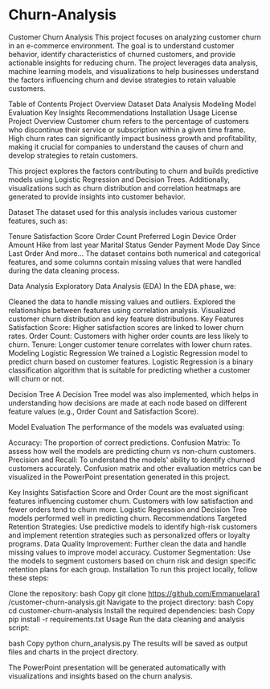 # Churn-Analysis
Customer Churn Analysis
This project focuses on analyzing customer churn in an e-commerce environment. The goal is to understand customer behavior, identify characteristics of churned customers, and provide actionable insights for reducing churn. The project leverages data analysis, machine learning models, and visualizations to help businesses understand the factors influencing churn and devise strategies to retain valuable customers.

Table of Contents
Project Overview
Dataset
Data Analysis
Modeling
Model Evaluation
Key Insights
Recommendations
Installation
Usage
License
Project Overview
Customer churn refers to the percentage of customers who discontinue their service or subscription within a given time frame. High churn rates can significantly impact business growth and profitability, making it crucial for companies to understand the causes of churn and develop strategies to retain customers.

This project explores the factors contributing to churn and builds predictive models using Logistic Regression and Decision Trees. Additionally, visualizations such as churn distribution and correlation heatmaps are generated to provide insights into customer behavior.

Dataset
The dataset used for this analysis includes various customer features, such as:

Tenure
Satisfaction Score
Order Count
Preferred Login Device
Order Amount Hike from last year
Marital Status
Gender
Payment Mode
Day Since Last Order
And more...
The dataset contains both numerical and categorical features, and some columns contain missing values that were handled during the data cleaning process.

Data Analysis
Exploratory Data Analysis (EDA)
In the EDA phase, we:

Cleaned the data to handle missing values and outliers.
Explored the relationships between features using correlation analysis.
Visualized customer churn distribution and key feature distributions.
Key Features
Satisfaction Score: Higher satisfaction scores are linked to lower churn rates.
Order Count: Customers with higher order counts are less likely to churn.
Tenure: Longer customer tenure correlates with lower churn rates.
Modeling
Logistic Regression
We trained a Logistic Regression model to predict churn based on customer features. Logistic Regression is a binary classification algorithm that is suitable for predicting whether a customer will churn or not.

Decision Tree
A Decision Tree model was also implemented, which helps in understanding how decisions are made at each node based on different feature values (e.g., Order Count and Satisfaction Score).

Model Evaluation
The performance of the models was evaluated using:

Accuracy: The proportion of correct predictions.
Confusion Matrix: To assess how well the models are predicting churn vs non-churn customers.
Precision and Recall: To understand the models' ability to identify churned customers accurately.
Confusion matrix and other evaluation metrics can be visualized in the PowerPoint presentation generated in this project.

Key Insights
Satisfaction Score and Order Count are the most significant features influencing customer churn.
Customers with low satisfaction and fewer orders tend to churn more.
Logistic Regression and Decision Tree models performed well in predicting churn.
Recommendations
Targeted Retention Strategies: Use predictive models to identify high-risk customers and implement retention strategies such as personalized offers or loyalty programs.
Data Quality Improvement: Further clean the data and handle missing values to improve model accuracy.
Customer Segmentation: Use the models to segment customers based on churn risk and design specific retention plans for each group.
Installation
To run this project locally, follow these steps:

Clone the repository:
bash
Copy
git clone https://github.com/Emmanuelara1
/customer-churn-analysis.git
Navigate to the project directory:
bash
Copy
cd customer-churn-analysis
Install the required dependencies:
bash
Copy
pip install -r requirements.txt
Usage
Run the data cleaning and analysis script:

bash
Copy
python churn_analysis.py
The results will be saved as output files and charts in the project directory.

The PowerPoint presentation will be generated automatically with visualizations and insights based on the churn analysis.


